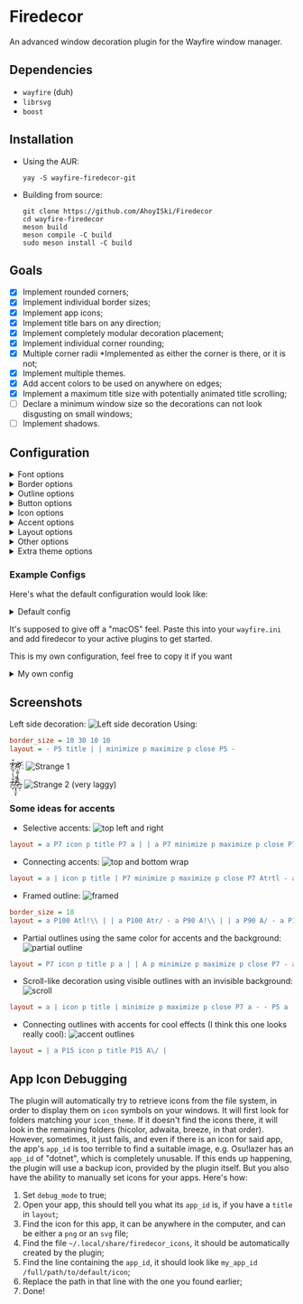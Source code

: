 # Firedecor
An advanced window decoration plugin for the Wayfire window manager.

## Dependencies
- `wayfire` (duh)
- `librsvg`
- `boost`

## Installation
- Using the AUR:
  ```
  yay -S wayfire-firedecor-git
  ```
- Building from source:
  ```
  git clone https://github.com/AhoyISki/Firedecor
  cd wayfire-firedecor
  meson build
  meson compile -C build
  sudo meson install -C build
  ```

## Goals
- [x] Implement rounded corners;
- [x] Implement individual border sizes;
- [x] Implement app icons;
- [x] Implement title bars on any direction;
- [x] Implement completely modular decoration placement;
- [x] Implement individual corner rounding;
- [x] Multiple corner radii *Implemented as either the corner is there, or it is not;
- [x] Implement multiple themes.
- [x] Add accent colors to be used on anywhere on edges;
- [x] Implement a maximum title size with potentially animated title scrolling;
- [ ] Declare a minimum window size so the decorations can not look disgusting on small windows;
- [ ] Implement shadows.

## Configuration

<details><summary>Font options</summary>

- `font` will set what font will be used for titles. Default is `sans-serif`;
- `font_size` will set the font size, in pixels, for the title. Default is `21`;
- `active_title` will set the color for the font of active windows. Default is `1.0 1.0 1.0 1.0`;
- `inactive_title` will set the color for the font of inactive windows. Default is `1.0 1.0 1.0 1.0`;
- `max_title_size` will set a maximum title size, in pixels. If the title is bigger than this value, it will be capped so that the title, plus `...` can fit in the maximum title size. The default is `750`;

</details>

<details><summary>Border options</summary>

- `border_size` can take up to 4 parameters. If one is used, it will be the border size for every edge of the windows. If 2 parameters are used, the first one determines the size of the top edge, and the second one determines the size of the remaining edges. If 3 are used, the first one will be used for all edges. If 4 parameters are used, they are used in the following order: top, left, bottom, right. Default is `30 10`;
- `active_border` will set the color for the border of active windows. Default is `0.13 0.13 0.13 0.67`;
- `inactive_border` will set the color for the border of inactive windows. Default is `0.2 0.2 0.2 0.87`;
- `corner_radius` will set the radius for the corners of the windows. Use 0 for no radius. Default is `0`;

</details>

<details><summary>Outline options</summary>

- `outline_size` will set the size for the outline of the window. Default is 0;
- `active_outline` will set the color for the outline of active windows. Default is `0.0 0.0 0.0 1.0`;
- `inactive_outline` will set the color for the outline of inactive windows. Default is `0.0 0.0 0.0 1.0`;

</details>

<details><summary>Button options</summary>

- `button_size` will set the size of the buttons, in pixels. Default is 20;
- `inactive_buttons` is a `bool` that tells the plugin to draw buttons differently, depending on them being in an active or an inactive window. Default is `false`;
- `button_style` is a string that sets the style used for the buttons. By default, there are 3 styles:
  - `wayfire`, witch is similar to the one used by wayfire by default;
  - `firedecor`, my own spin on a buttons style, with animated symbols that change in size, and a different maximize symbol;
  - `simple`, where the buttons have no symbols inside of them, they are simple circles.

  If you place anything else on this string, say, something like `my_theme`, you will have to provide `png`s or `svg`s so that the plugin can draw custom buttons. To accomplish that, do the following:
  1. Create the folder `~/.config/firedecor/button-styles/`;
  2. In it, create a folder with the name `my_theme`;
  3. Place figures for the buttons. They'll have to be called something like `type-status.png`, where `type` can be `close`, `minimize`, or `toggle-maximize`, and `status` can be `hovered`, `pressed`, or nothing. E.g. close.png, toggle-maximize-hover.png, minimize-pressed.png. Additionally, if `inactive_buttons` is set to `true`, you have to add a additional images with the `status` of `inactive`. You **Must** provide an image for each of the `type`s and `status`es listed above, so 9 images if `inactive_buttons == false`, and 12 images if `inactive_buttons == true`. The images can be equal to each other, if you don't want do differentiate between different `type`s or `status`es, just make sure that every entry is placed.
  The default is `wayfire`;

</details>

<details><summary>Icon options</summary>

- `icon_size` sets the size for the icons, in pixels. Default is `20`;
- `icon_theme` sets the theme to be used for the icons, make sure that a folder exists on an appropriate position. Default is `hicolor`;

</details>

<details><summary>Accent options</summary>

- Accents are areas in the decoration's background that you want to be colored differently, they are placed in the layout, seen on the section below;
- `active_accent` sets the color for active accents. Default is `#ffffffff`.
- `inactive_accent` sets the color for inactive accents. Default is `#ffffffff`.

</details>

<details><summary>Layout options</summary>

- `layout` is a long string that determines where things should be placed on the edges of a window. Here's how it works:
  - Every symbol must be separated by a space;
  - The symbols `title`, `icon`, `maximize`, `minimize`, and `close`, will place their respective symbols on the window;
  - The symbol `p` will introduce a standardized padding, set by the `padding_size` option. The symbol `P` followed by a number, will place that many pixels of padding, for example, `P7` places 7 pixels of padding on the edge;
  - The symbol `|` changes where the symbols are being placed. Normally, they're on the left of the edge, if you place a `|`, they will be on the center, if you place another `|`, they will be placed on the right. Further `|`s will not change position;
  - The symbol `-` will change the edge the symbols are being placed in. By default, it will be the top edge, and every `-` will change the edge, counter-clockwise. In previous versions of `wayfire-firedecor`, you needed to end the layout with `-`, that is no longer the case.
  - The symbol `a` will initiate/end an accented area, it will start one if there wasn't one already, and it will end one if there was. You can more precisely position accents by using paddings, for example `a P5 title P5 a` will place a padding between each end of the accent, giving some space for the title. All corners will be rounded with this option.
  - The symbol `A` is much like `a`, but it is followed by a spaceless string, which tells the program what should be done to the edges of the accent. The default behaviour is to create 2 flat edges, and the available options are:
    - Any of `br tr tl bl` will round the respective corner (`t`op and `b`ottom `l`eft and `r`ight). These can be placed in any order, e.g. `Abltr` will round the top right and bottom left corners.
    - `/` and `\\` (must be 2 backslashes) will create a diagonal ending on the respective edge. For example, `A\\/` will create a diagonal that looks like \ on the left edge, and / on the right. This is positioned in relation to the text direction, specifically, they rotate based on the edge they're on. This option will not work if one of the corners on a respective edge is rounded, e.g. `Atr//` will only diagonalize the left edge.
    - `!` is a flat edge. This is just used to skip diagonalization of the left edge, for example, `A!\\` will diagonalize the right edge but keep the left edge flat.

  The default layout is `P5 title | | minimize p maximize p close P5 -`. Here's what this means:
  1. Place a padding with 5 pixels of size, followed by title on the left;
  2. Move to the center, do nothing;
  3. Move to the right;
  4. Place a minimize button, followed by a toggle maximize button and a close button, all separated by a standardized padding;
  5. Place a padding with 5 pixels of size;
  6. Finish the top edge and move on to the left edge, do nothing there;

  Here's what this layout looks like:
  ![Default Layout](/assets/default-layout.png)
- `padding_size` determines the size used for `p` on `layout`. Default is `2`;

</details>

<details><summary>Other options</summary>

- `ignore_views` is of `criteria` type, and determines witch windows will be ignored for decorations. In the future, I plan on adding the ability to create multiple themes and use them selectively, for example, a light and dark theme.
- `debug_mode` turns the titles of windows into their respective `app_id`s, followed by the maximum pixel size of the current font, which often differs from the `font_size`. This is used when the plugin fails at finding the icon for an app, or if you want more precision in the positioning of the decorations. More in [App Icon Debugging](#app-icon-debugging). Default is `false`;
- `round_on` chooses which corners will be rounded. `tr` means top right, `tl` is top left, `bl` is bottom left, `br` is bottom right, and `all` is all of them, e.g. `tl br` will round the top left and bottom right corners. Default is `all`;

</details>

<details><summary>Extra theme options</summary>

- `extra_themes` will be the declaration of existance for any extra themes you want to use, e.g. `dark light discord`. If the theme is not in here, no windows will use it. The default is ``;
- When it comes to extra themes, the configuration section will look exactly like the regular `firedecor` section, except you won't have the `ignore_views` and `extra_themes` options, and will gain the `uses_if` option;
- `uses_if` is of `criteria` type, and will match all the windows that should use the theme of the current section. There is no default, so if it is not present, no window will use the theme;
- When declaring new themes, you don't need to use every single option on the list. If the option isn't present, the theme will simply use the value from the default `firedecor` theme section, so something like:
  ```ini
  [firedecor]
  border_size = 10 10 10 10

  title_color = 0.0 0.0 0.0 1.0

  extra_themes = white_title

  [white_title]
  uses_if = app_id is "kitty"

  title_color = 1.0 1.0 1.0 1.0
  ```
  Will change the `title_color` on views with `app_id is "kitty"`, but the `border_size` will stay at `10 10 10 10`.

</details>

### Example Configs

Here's what the default configuration would look like:
<details><summary>Default config</summary>

```ini
[firedecor]
font = sans-serif
font_size = 21
active_font = \#1d1f21ff
inactive_font = \#1d1f21ff

border_size = 35 10
active_border = \#1d1f21e6
inactive_border = \#1d1f21e6
corner_radius = 15

outline_size = 0
active_outline = \#000000ff
inactive_outline = \#000000ff

button_size = 18
inactive_buttons = false
button_style = simple

icon_size = 20
icon_theme = hicolor

active_accent = \#f5f5f5ff
inactive_accent = \#e1dfe1ff

layout = a | icon P4 title | minimize p maximize p close p Atrtl -
padding_size = 8

ignore_views = none
debug_mode = false
```
![Default layout](/assets/default-layout.png)

</details>

It's supposed to give off a "macOS" feel. Paste this into your `wayfire.ini` and add firedecor to your active plugins to get started.

This is my own configuration, feel free to copy it if you want
<details><summary>My own config</summary>

```ini
[firedecor]
font = Clear Sans
active_title = \#c5c8c6ff
inactive_title = \#c5c8c6ff

active_accent = \#18171aff
inactive_accent = \#1d1f21ff

ignore_views = title contains "steam" | title contains "Steam"
extra_themes = Discord Firefox

[Discord]
uses_if = app_id is "discord"

active_border = \#202225ff
inactive_border = \#1d1f21ff
border_size = 35 0
round_on = tr tl

layout = | icon P4 title | minimize p maximize p close p

[Firefox]
uses_if = app_id is "firefox"

active_title = \#1d1f21ff
inactive_title = \#1d1f21ff

active_border = \#f0f0f4ff
inactive_border = \#e1dfe1ff
border_size = 35 0
round_on = tr tl

layout = | icon P4 title | minimize p maximize p close p
```
![Personal layout](/assets/personal-layout.png)

</details>

## Screenshots
Left side decoration:
![Left side decoration](/assets/left-side-decoration.png)
Using:
```ini
border_size = 10 30 10 10
layout = - P5 title | | minimize p maximize p close P5 -
```

???:
![Strange 1](/assets/strange-1.png)

?̷̛͈͐̃̈́̀̇́̑͛̓͋̌?̴̡̘̯͙̩̂̑̅̆̕?̶͍̣́̅̐̔͂̅͐̿͌͝:
![Strange 2](/assets/strange-2.png)
(very laggy)

### Some ideas for accents
- Selective accents:
![top left and right](/assets/top-left-and-right.png)
```ini
layout = a P7 icon p title P7 a | | a P7 minimize p maximize p close P7 a 
```
- Connecting accents:
![top and bottom wrap](/assets/top-and-bottom-wrap.png)
```ini
layout = a | icon p title | P7 minimize p maximize p close P7 Atrtl - a P80 Atl - a | | Ablbr - a P80 Abr
```
- Framed outline:
![framed](/assets/framed.png)
```ini
border_size = 10
layout = a P100 Atl!\\ | | a P100 Atr/ - a P90 A!\\ | | a P90 A/ - a P100 Abl!/ | | a P100 Abr\\ - a P90 A!\\ | | a P90 A/
```
- Partial outlines using the same color for accents and the background:
![partial outline](/assets/partial-outline.png)
```ini
layout = P7 icon p title p a | | A p minimize p maximize p close P7 - a | | A - a | | Ablbr - a | | A
```
- Scroll-like decoration using visible outlines with an invisible background:
![scroll](/assets/scroll.png)
```ini
layout = a | icon p title | minimize p maximize p close P7 a - - P5 a | | a P5
```
- Connecting outlines with accents for cool effects (I think this one looks really cool):
![accent outlines](/assets/accent-outlines.png)
```ini
layout = | a P15 icon p title P15 A\/ |
```

## App Icon Debugging
The plugin will automatically try to retrieve icons from the file system, in order to display them on `icon` symbols on your windows. It will first look for folders matching your `icon_theme`. If it doesn't find the icons there, it will look in the remaining folders (hicolor, adwaita, breeze, in that order). However, sometimes, it just fails, and even if there is an icon for said app, the app's `app_id` is too terrible to find a suitable image, e.g. Osu!lazer has an `app_id` of "dotnet", which is completely unusable.
If this ends up happening, the plugin will use a backup icon, provided by the plugin itself. But you also have the ability to manually set icons for your apps. Here's how:
1. Set `debug_mode` to true;
2. Open your app, this should tell you what its `app_id` is, if you have a `title` in `layout`;
3. Find the icon for this app, it can be anywhere in the computer, and can be either a `png` or an `svg` file;
4. Find the file `~/.local/share/firedecor_icons`, it should be automatically created by the plugin;
5. Find the line containing the `app_id`, it should look like `my_app_id /full/path/to/default/icon`;
6. Replace the path in that line with the one you found earlier;
7. Done!
